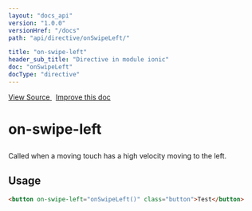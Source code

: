 ```yaml
---
layout: "docs_api"
version: "1.0.0"
versionHref: "/docs"
path: "api/directive/onSwipeLeft/"

title: "on-swipe-left"
header_sub_title: "Directive in module ionic"
doc: "onSwipeLeft"
docType: "directive"
---
```


<div class="improve-docs">
  <a href='https://github.com/driftyco/ionic-v1/blob/master/js/angular/directive/gesture.js#L236'>
    View Source
  </a>
  &nbsp;
  <a href='http://github.com/driftyco/ionic/edit/master/js/angular/directive/gesture.js#L236'>
    Improve this doc
  </a>
</div>




<h1 class="api-title">

  on-swipe-left



</h1>





Called when a moving touch has a high velocity moving to the left.








  
<h2 id="usage">Usage</h2>
  
```html
<button on-swipe-left="onSwipeLeft()" class="button">Test</button>
```
  
  

  





